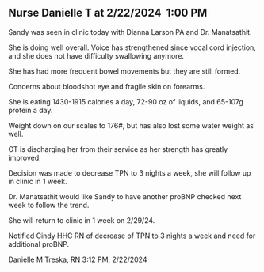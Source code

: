 ## Nurse Danielle T at 2/22/2024  1:00 PM
Sandy was seen in clinic today with Dianna Larson PA and Dr. Manatsathit. 



She is doing well overall. Voice has strengthened since vocal cord injection, and she does not have difficulty swallowing anymore. 



She has had more frequent bowel movements but they are still formed. 



Concerns about bloodshot eye and fragile skin on forearms. 



She is eating 1430-1915 calories a day, 72-90 oz of liquids, and 65-107g protein a day. 



Weight down on our scales to 176#, but has also lost some water weight as well. 



OT is discharging her from their service as her strength has greatly improved. 



Decision was made to decrease TPN to 3 nights a week, she will follow up in clinic in 1 week.



Dr. Manatsathit would like Sandy to have another proBNP checked next week to follow the trend. 



She will return to clinic in 1 week on 2/29/24. 



Notified Cindy HHC RN of decrease of TPN to 3 nights a week and need for additional proBNP. 

Danielle M Treska, RN
3:12 PM, 2/22/2024
